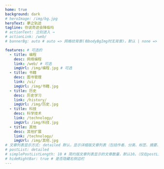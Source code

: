 ```yaml
---
home: true
background: dark
# heroImage: /img/bg.jpg
heroText: 夢之轨迹
tagline: 你说奇迹会降临吗
# actionText: 立刻进入 →
# actionLink: /web/
# bannerBg: auto # auto => 网格纹背景(有bodyBgImg时无背景)，默认 | none => 无 | '大图地址' | background: 自定义背景样式       提示：如发现文本颜色不适应你的背景时可以到palette.styl修改$bannerTextColor变量

features: # 可选的
  - title: 编程
    desc: 网络编程
    link: /web/ # 可选
    imgUrl: /img/编程.jpg # 可选
  - title: 书籍
    desc: 图书管理
    link: /ui/
    imgUrl: /img/书籍.jpg
  - title: 历史
    desc: 历史学习
    link: /history/
    imgUrl: /img/历史.jpg
  - title: 科技
    desc: 科学技术
    link: /technology/
    imgUrl: /img/科技.jpg
  - title: 其他
    desc: 其他扩展
    link: /technology/
    imgUrl: /img/其他.jpg
# 文章列表显示方式: detailed 默认，显示详细版文章列表（包括作者、分类、标签、摘要、分页等）| simple => 显示简约版文章列表（仅标题和日期）| none 不显示文章列表
# postList: detailed
# simplePostListLength: 10 # 简约版文章列表显示的文章数量，默认10。（仅在postList设置为simple时生效）
# hideRightBar: true # 是否隐藏右侧边栏
---
```



<!-- 小熊猫 -->
<!-- <img src="/img/panda-waving.png" class="panda no-zoom" style="width: 130px;height: 115px;opacity: 0.8;margin-bottom: -4px;padding-bottom:0;position: fixed;bottom: 0;left: 0.5rem;z-index: 1;"> -->

<!--
## 关于

### 📚Blog
这是一个兼具博客文章、知识管理、文档查找的个人网站，主要内容是Web前端技术。如果你喜欢这个博客&主题欢迎到[GitHub](https://github.com/xiajianduan/xiajianduan.github.io)点个Star、获取源码，或者交换[友链](/friends/) ( •̀ ω •́ )✧

### 🎨Theme
本站主题是根据[VuePress](https://vuepress.vuejs.org/zh/)的默认主题修改而成。取名`Vdoing`(维度)，旨在轻松打造一个`结构化`与`碎片化`并存的个人在线知识库&博客，让你的知识海洋像一本本书一样清晰易读。配合多维索引，让每一个知识点都可以快速定位！ 更多[详情](https://github.com/xiajianduan/xiajianduan.github.io)。

<a href="https://github.com/xiajianduan/xiajianduan.github.io" target="_blank"><img src='https://img.shields.io/github/stars/xiajianduan/xiajianduan.github.io' alt='GitHub stars' class="no-zoom"></a>
<a href="https://github.com/xiajianduan/xiajianduan.github.io" target="_blank"><img src='https://img.shields.io/github/forks/xiajianduan/xiajianduan.github.io' alt='GitHub forks' class="no-zoom"></a>

</br>


## 特色功能
博客部分特色功能介绍

#### 一站式技术搜索

   博客内容中包含部分技术教程，可以利用搜索框快速搜索到相关文档，即使博客中没有的，你还可以选择最下方的 `在XXX中搜索“xxx”` 快速到达你想要找的内容。

#### 深色模式与阅读模式
关爱程序员，保护视力，点击右下角的主题模式按钮试试吧~

#### Demo演示模块
   为了更直观的展示一些代码的效果，博客添加了demo模块插件，可查看demo、源码，以及跳转到codepen在线编辑。**示例**：

::: demo [vanilla]
```html
<html>
  <div id="vanilla-box"></div>
</html>
<script>
  var box = document.getElementById('vanilla-box')
  box.innerHTML = 'Hello World! Welcome to EB'
</script>
<style>
#vanilla-box {
  color: #11a8cd;
}
</style>
```
:::


## :email: 联系

- **WeChat or QQ**: <a href="tencent://message/?uin=1553599299&Site=&Menu=yesUrl" class='qq'>1553599299</a>
- **Email**: <a href="mailto:1553599299@qq.com">1553599299@qq.com</a>
- **GitHub**: <https://github.com/xiajianduan>

</br>  -->
